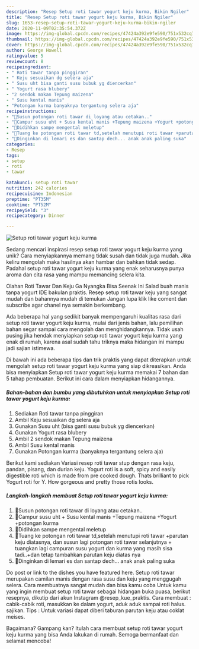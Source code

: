 ```yaml
---
description: "Resep Setup roti tawar yogurt keju kurma, Bikin Ngiler"
title: "Resep Setup roti tawar yogurt keju kurma, Bikin Ngiler"
slug: 1653-resep-setup-roti-tawar-yogurt-keju-kurma-bikin-ngiler
date: 2020-11-09T02:35:54.372Z
image: https://img-global.cpcdn.com/recipes/47424a392e9fe590/751x532cq70/setup-roti-tawar-yogurt-keju-kurma-foto-resep-utama.jpg
thumbnail: https://img-global.cpcdn.com/recipes/47424a392e9fe590/751x532cq70/setup-roti-tawar-yogurt-keju-kurma-foto-resep-utama.jpg
cover: https://img-global.cpcdn.com/recipes/47424a392e9fe590/751x532cq70/setup-roti-tawar-yogurt-keju-kurma-foto-resep-utama.jpg
author: George Howell
ratingvalue: 5
reviewcount: 8
recipeingredient:
- " Roti tawar tanpa pinggiran"
- " Keju sesuaikan dg selera aja"
- " Susu uht bisa ganti susu bubuk yg diencerkan"
- " Yogurt rasa blubery"
- "2 sendok makan Tepung maizena"
- " Susu kental manis"
- "Potongan kurma banyaknya tergantung selera aja"
recipeinstructions:
- "🍰Susun potongan roti tawar di loyang atau cetakan.."
- "🍰Campur susu uht + Susu kental manis +Tepung maizena +Yogurt +potongan kurma"
- "🍰Didihkan sampe mengental meletup"
- "🍰Tuang ke potongan roti tawar td,setelah menutupi roti tawar +parutan keju diatasnya, dan susun lagi potongan roti tawar selanjutnya + tuangkan lagi campuran susu yogurt dan kurma yang masih sisa tadi..+dan tetap tambahkan parutan keju diatas nya"
- "🍰Dinginkan di lemari es dan santap dech... anak anak paling suka"
categories:
- Resep
tags:
- setup
- roti
- tawar

katakunci: setup roti tawar 
nutrition: 242 calories
recipecuisine: Indonesian
preptime: "PT35M"
cooktime: "PT52M"
recipeyield: "3"
recipecategory: Dinner

---
```



![Setup roti tawar yogurt keju kurma](https://img-global.cpcdn.com/recipes/47424a392e9fe590/751x532cq70/setup-roti-tawar-yogurt-keju-kurma-foto-resep-utama.jpg)

Sedang mencari inspirasi resep setup roti tawar yogurt keju kurma yang unik? Cara menyiapkannya memang tidak susah dan tidak juga mudah. Jika keliru mengolah maka hasilnya akan hambar dan bahkan tidak sedap. Padahal setup roti tawar yogurt keju kurma yang enak seharusnya punya aroma dan cita rasa yang mampu memancing selera kita.

Olahan Roti Tawar Dan Keju Ga Nyangka Bisa Seenak Ini Salad buah manis tanpa yogurt IDE bakulan praktis. Resep setup roti tawar keju yang sangat mudah dan bahannya mudah di temukan Jangan lupa klik like coment dan subscribe agar chanel nya semakin berkembang.

Ada beberapa hal yang sedikit banyak mempengaruhi kualitas rasa dari setup roti tawar yogurt keju kurma, mulai dari jenis bahan, lalu pemilihan bahan segar sampai cara mengolah dan menghidangkannya. Tidak usah pusing jika hendak menyiapkan setup roti tawar yogurt keju kurma yang enak di rumah, karena asal sudah tahu triknya maka hidangan ini mampu jadi sajian istimewa.


Di bawah ini ada beberapa tips dan trik praktis yang dapat diterapkan untuk mengolah setup roti tawar yogurt keju kurma yang siap dikreasikan. Anda bisa menyiapkan Setup roti tawar yogurt keju kurma memakai 7 bahan dan 5 tahap pembuatan. Berikut ini cara dalam menyiapkan hidangannya.

<!--inarticleads1-->

##### Bahan-bahan dan bumbu yang dibutuhkan untuk menyiapkan Setup roti tawar yogurt keju kurma:

1. Sediakan  Roti tawar tanpa pinggiran
1. Ambil  Keju sesuaikan dg selera aja
1. Gunakan  Susu uht (bisa ganti susu bubuk yg diencerkan)
1. Gunakan  Yogurt rasa blubery
1. Ambil 2 sendok makan Tepung maizena
1. Ambil  Susu kental manis
1. Gunakan Potongan kurma (banyaknya tergantung selera aja)


Berikut kami sediakan Variasi resep roti tawar stup dengan rasa keju, pandan, pisang, dan durian keju. Yogurt roti is a soft, spicy and easily digestible roti which is made from pre cooked dough. Thats brilliant to pick Yogurt roti for Y. How gorgeous and pretty those rotis looks. 

<!--inarticleads2-->

##### Langkah-langkah membuat Setup roti tawar yogurt keju kurma:

1. 🍰Susun potongan roti tawar di loyang atau cetakan..
1. 🍰Campur susu uht + Susu kental manis +Tepung maizena +Yogurt +potongan kurma
1. 🍰Didihkan sampe mengental meletup
1. 🍰Tuang ke potongan roti tawar td,setelah menutupi roti tawar +parutan keju diatasnya, dan susun lagi potongan roti tawar selanjutnya + tuangkan lagi campuran susu yogurt dan kurma yang masih sisa tadi..+dan tetap tambahkan parutan keju diatas nya
1. 🍰Dinginkan di lemari es dan santap dech... anak anak paling suka


Do post or link to the dishes you have featured here. Setup roti tawar merupakan camilan manis dengan rasa susu dan keju yang menggugah selera. Cara membuatnya sangat mudah dan bisa kamu coba Untuk kamu yang ingin membuat setup roti tawar sebagai hidangan buka puasa, berikut resepnya, dikutip dari akun Instagram @resep_kue_praktis. Cara membuat : cabik-cabik roti, masukkan ke dalam yogurt, aduk aduk sampai roti halus. sajikan. Tips : Untuk variasi dapat diberi taburan parutan keju atau coklat meises. 

Bagaimana? Gampang kan? Itulah cara membuat setup roti tawar yogurt keju kurma yang bisa Anda lakukan di rumah. Semoga bermanfaat dan selamat mencoba!
